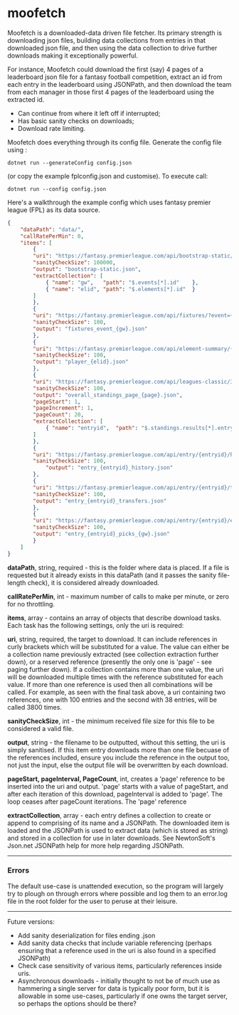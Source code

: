 # moofetch

Moofetch is a downloaded-data driven file fetcher.  Its primary strength is downloading json files, building data collections from entries in that downloaded json file, and then using the data collection to drive further downloads making it exceptionally powerful.

For instance, Moofetch could download the first (say) 4 pages of a leaderboard json file for a fantasy football competition, extract an id from each entry in the leaderboard using JSONPath, and then download the team from each manager in those first 4 pages of the leaderboard using the extracted id.  

- Can continue from where it left off if interrupted;
- Has basic sanity checks on downloads;
- Download rate limiting.

Moofetch does everything through its config file.  Generate the config file using :
	
	dotnet run --generateConfig config.json 

(or copy the example fplconfig.json and customise).  To execute call: 
    
	dotnet run --config config.json 

Here's a walkthrough the example config which uses fantasy premier league (FPL) as its data source.

```json
{
    "dataPath": "data/",
    "callRatePerMin": 0,
    "items": [
        { 
		"uri": "https://fantasy.premierleague.com/api/bootstrap-static/",
		"sanityCheckSize": 100000,
		"output": "bootstrap-static.json",
		"extractCollection": [
			{ "name": "gw",   "path": "$.events[*].id"    },
			{ "name": "elid", "path": "$.elements[*].id"  }
		]
        },
        {
		"uri": "https://fantasy.premierleague.com/api/fixtures/?event={gw}",
		"sanityCheckSize": 100,
		"output": "fixtures_event_{gw}.json"
        },
        {
		"uri": "https://fantasy.premierleague.com/api/element-summary/{elid}/",
		"sanityCheckSize": 100,
		"output": "player_{elid}.json"
        },
        {
		"uri": "https://fantasy.premierleague.com/api/leagues-classic/314/standings/?page_standings={page}&phase=1",
		"sanityCheckSize": 100,
		"output": "overall_standings_page_{page}.json",
		"pageStart": 1,
		"pageIncrement": 1,
		"pageCount": 20,
		"extractCollection": [
			{ "name": "entryid",  "path": "$.standings.results[*].entry" }
		]
        },
        {
		"uri": "https://fantasy.premierleague.com/api/entry/{entryid}/history/",
		"sanityCheckSize": 100,
	        "output": "entry_{entryid}_history.json"
        },
        {
		"uri": "https://fantasy.premierleague.com/api/entry/{entryid}/transfers/",
		"sanityCheckSize": 100,
		"output": "entry_{entryid}_transfers.json"
        },
        {
		"uri": "https://fantasy.premierleague.com/api/entry/{entryid}/event/{gw}/picks/",
		"sanityCheckSize": 100,
		"output": "entry_{entryid}_picks_{gw}.json"
        }
    ]
}
```


**dataPath**, string, required - this is the folder where data is placed.  If a file is requested but it already exists in this dataPath (and it passes the sanity file-length check), it is considered already downloaded.

**callRatePerMin**, int - maximum number of calls to make per minute, or zero for no throttling.

**items**, array - contains an array of objects that describe download tasks.  Each task has the following settings, only the uri is required:

**uri**, string, required, the target to download.  It can include references in curly brackets which will be substituted for a value.  The value can either be a collection name previously extracted (see collection extraction further down), or a reserved reference (presently the only one is 'page' - see paging further down).  If a collection contains more than one value, the uri will be downloaded multiple times with the reference substituted for each value.  If more than one reference is used then all combinations will be called.  For example, as seen with the final task above, a uri containing two references, one with 100 entries and the second with 38 entries, will be called 3800 times.

**sanityCheckSize**, int - the minimum received file size for this file to be considered a valid file.

**output**, string - the filename to be outputted, without this setting, the uri is simply sanitised.  If this item entry downloads more than one file becuase of the references included, ensure you include the reference in the output too, not just the input, else the output file will be overwritten by each download.

**pageStart, pageInterval, PageCount**, int, creates a 'page' reference to be inserted into the uri and output.  'page' starts with a value of pageStart, and after each iteration of this download, pageInterval is added to 'page'.  The loop ceases after pageCount iterations.  The 'page' reference 

**extractCollection**, array - each entry defines a collection to create or append to comprising of its name and a JSONPath.  The downloaded item is loaded and the JSONPath is used to extract data (which is stored as string) and stored in a collection for use in later downloads.  See NewtonSoft's Json.net JSONPath help for more help regarding JSONPath.

---
### Errors

The default use-case is unattended execution, so the program will largely try to plough on through errors where possible and log them to an error.log file in the root folder for the user to peruse at their leisure.

---
Future versions:
- Add sanity deserialization for files ending .json
- Add sanity data checks that include variable referencing (perhaps ensuring that a reference used in the uri is also found in a specified JSONPath)
- Check case sensitivity of various items, particularly references inside uris.
- Asynchronous downloads - initially thought to not be of much use as hammering a single server for data is typically poor form, but it is allowable in some use-cases, particularly if one owns the target server, so perhaps the options should be there?
